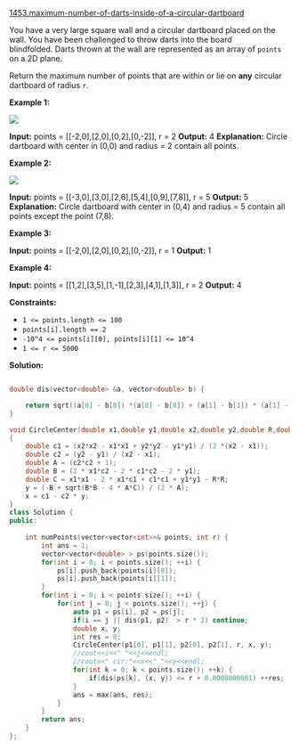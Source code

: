 [1453.maximum-number-of-darts-inside-of-a-circular-dartboard](https://leetcode.com/problems/maximum-number-of-darts-inside-of-a-circular-dartboard/)  

You have a very large square wall and a circular dartboard placed on the wall. You have been challenged to throw darts into the board blindfolded. Darts thrown at the wall are represented as an array of `points` on a 2D plane. 

Return the maximum number of points that are within or lie on **any** circular dartboard of radius `r`.

**Example 1:**

![](https://assets.leetcode.com/uploads/2020/04/29/sample_1_1806.png)

**Input:** points = \[\[-2,0\],\[2,0\],\[0,2\],\[0,-2\]\], r = 2
**Output:** 4
**Explanation:** Circle dartboard with center in (0,0) and radius = 2 contain all points.

**Example 2:**

**![](https://assets.leetcode.com/uploads/2020/04/29/sample_2_1806.png)**

**Input:** points = \[\[-3,0\],\[3,0\],\[2,6\],\[5,4\],\[0,9\],\[7,8\]\], r = 5
**Output:** 5
**Explanation:** Circle dartboard with center in (0,4) and radius = 5 contain all points except the point (7,8).

**Example 3:**

**Input:** points = \[\[-2,0\],\[2,0\],\[0,2\],\[0,-2\]\], r = 1
**Output:** 1

**Example 4:**

**Input:** points = \[\[1,2\],\[3,5\],\[1,-1\],\[2,3\],\[4,1\],\[1,3\]\], r = 2
**Output:** 4

**Constraints:**

*   `1 <= points.length <= 100`
*   `points[i].length == 2`
*   `-10^4 <= points[i][0], points[i][1] <= 10^4`
*   `1 <= r <= 5000`  



**Solution:**  

```cpp

double dis(vector<double> &a, vector<double> b) {

    return sqrt((a[0] - b[0]) *(a[0] - b[0]) + (a[1] - b[1]) * (a[1] - b[1]));
}

void CircleCenter(double x1,double y1,double x2,double y2,double R,double &x,double &y)  
{  
    double c1 = (x2*x2 - x1*x1 + y2*y2 - y1*y1) / (2 *(x2 - x1));  
    double c2 = (y2 - y1) / (x2 - x1);
    double A = (c2*c2 + 1);  
    double B = (2 * x1*c2 - 2 * c1*c2 - 2 * y1);  
    double C = x1*x1 - 2 * x1*c1 + c1*c1 + y1*y1 - R*R;  
    y = (-B + sqrt(B*B - 4 * A*C)) / (2 * A);
    x = c1 - c2 * y;     
} 
class Solution {
public:
    
    int numPoints(vector<vector<int>>& points, int r) {
        int ans = 1;
        vector<vector<double> > ps(points.size());
        for(int i = 0; i < points.size(); ++i) {
            ps[i].push_back(points[i][0]);
            ps[i].push_back(points[i][1]);
        }
        for(int i = 0; i < points.size(); ++i) {
            for(int j = 0; j < points.size(); ++j) {
                auto p1 = ps[i], p2 = ps[j];
                if(i == j || dis(p1, p2)  > r * 2) continue;
                double x, y;
                int res = 0;
                CircleCenter(p1[0], p1[1], p2[0], p2[1], r, x, y);
                //cout<<i<<" "<<j<<endl;
                //cout<<" cir:"<<x<<" "<<y<<endl;
                for(int k = 0; k < points.size(); ++k) {
                    if(dis(ps[k], {x, y}) <= r + 0.0000000001) ++res;
                }
                ans = max(ans, res);
            }
        }
        return ans;
    }
};
```
      